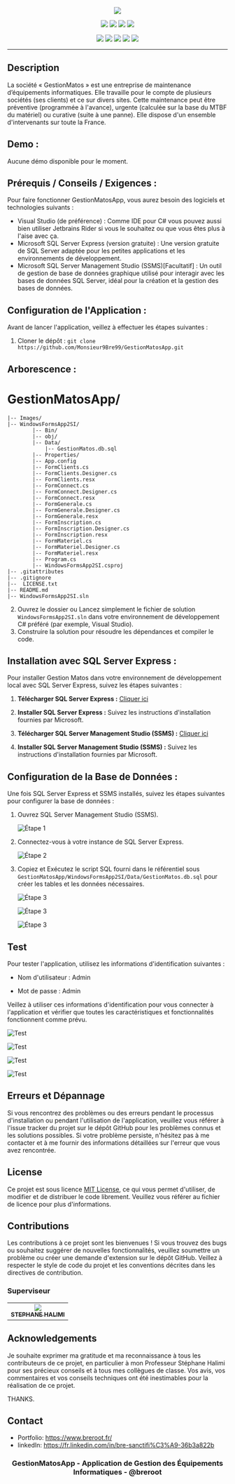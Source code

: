 <p align="center">
  <img src="./Images/gm-logo.png">
</p>

<p align="center">
  <img src="https://img.shields.io/badge/Version-1.0.0-blue?style=for-the-badge">
  <img src="https://img.shields.io/github/stars/Monsieur9Bre99/GestionMatosApp?style=for-the-badge">
  <img src="https://img.shields.io/github/issues/Monsieur9Bre99/GestionMatosApp?color=rouge&style=for-the-badge">
  <img src="https://img.shields.io/github/forks/Monsieur9Bre99/GestionMatosApp?color=sarcelle&style=for-the-badge">
</p>

<p align="center">
  <img src="https://img.shields.io/badge/Auteur-breroot-green?style=flat-square">
  <img src="https://img.shields.io/badge/Open%20Source-Oui-darkgreen?style=flat-square">
  <img src="https://img.shields.io/badge/Maintenu-Oui-lightblue?style=flat-square">
  <img src="https://img.shields.io/badge/Ecrit%20en-C%23-indigo?style=flat-square">
  <img src="https://hits.seeyoufarm.com/api/count/incr/badge.svg?url=https%3A%2F%2Fgithub.com%2FMonsieur9Bre99%2FGestionMatosApp&title=Visitors&edge_flat=false"/>
</p>

<hr>

## Description
La société « GestionMatos » est une entreprise de maintenance d’équipements informatiques. Elle travaille pour le compte de plusieurs sociétés (ses clients) et ce sur divers sites. Cette maintenance peut être préventive (programmée à l'avance), urgente (calculée sur la base du MTBF du matériel) ou curative (suite à une panne). Elle dispose d'un ensemble d'intervenants sur toute la France.

## Demo :

Aucune démo disponible pour le moment.

## Prérequis / Conseils / Exigences :

Pour faire fonctionner GestionMatosApp, vous aurez besoin des logiciels et technologies suivants :

- Visual Studio (de préférence) : Comme IDE pour C# vous pouvez aussi bien utiliser Jetbrains Rider si vous le souhaitez ou que vous êtes plus à l'aise avec ça.
- Microsoft SQL Server Express (version gratuite) : Une version gratuite de SQL Server adaptée pour les petites applications et les environnements de développement.
- Microsoft SQL Server Management Studio (SSMS)[Facultatif] : Un outil de gestion de base de données graphique utilisé pour interagir avec les bases de données SQL Server, idéal pour la création et la gestion des bases de données.

## Configuration de l'Application :

Avant de lancer l'application, veillez à effectuer les étapes suivantes :

1. Cloner le dépôt : `git clone https://github.com/Monsieur9Bre99/GestionMatosApp.git`

## Arborescence : 

# GestionMatosApp/

    |-- Images/
    |-- WindowsFormsApp2SI/
            |-- Bin/         
            |-- obj/
            |-- Data/
                |-- GestionMatos.db.sql
            |-- Properties/      
            |-- App.config
            |-- FormClients.cs
            |-- FormClients.Designer.cs
            |-- FormClients.resx    
            |-- FormConnect.cs
            |-- FormConnect.Designer.cs
            |-- FormConnect.resx
            |-- FormGenerale.cs
            |-- FormGenerale.Designer.cs
            |-- FormGenerale.resx
            |-- FormInscription.cs
            |-- FormInscription.Designer.cs
            |-- FormInscription.resx
            |-- FormMateriel.cs
            |-- FormMateriel.Designer.cs
            |-- FormMateriel.resx
            |-- Program.cs
            |-- WindowsFormsApp2SI.csproj
    |-- .gitattributes
    |-- .gitignore
    |--  LICENSE.txt
    |-- README.md
    |-- WindowsFormsApp2SI.sln

2. Ouvrez le dossier ou Lancez simplement le fichier de solution `WindowsFormsApp2SI.sln` dans votre environnement de développement C# préféré (par exemple, Visual Studio).
3. Construire la solution pour résoudre les dépendances et compiler le code.

## Installation avec SQL Server Express :

Pour installer Gestion Matos dans votre environnement de développement local avec SQL Server Express, suivez les étapes suivantes :

 1. **Télécharger SQL Server Express :**   [Cliquer ici](https://www.microsoft.com/fr-fr/sql-server/sql-server-downloads)

 2. **Installer SQL Server Express :**   Suivez les instructions d'installation fournies par Microsoft.

 3. **Télécharger SQL Server Management Studio (SSMS) :** [Cliquer ici](https://docs.microsoft.com/en-us/sql/ssms/download-sql-server-management-studio-ssms?view=sql-server-ver15)

 4. **Installer SQL Server Management Studio (SSMS) :**   Suivez les instructions d'installation fournies par Microsoft.

## Configuration de la Base de Données :

Une fois SQL Server Express et SSMS installés, suivez les étapes suivantes pour configurer la base de données :

1. Ouvrez SQL Server Management Studio (SSMS).
   
    ![Étape 1](./Images/step-1-image-1.jpg)

3. Connectez-vous à votre instance de SQL Server Express.
   
    ![Étape 2](./Images/step-3-image-3.jpg)

4. Copiez et Exécutez le script SQL fourni dans le référentiel sous `GestionMatosApp/WindowsFormsApp2SI/Data/GestionMatos.db.sql` pour créer les tables et les données nécessaires.
   
    ![Étape 3](./Images/Capture-db.jpg)
   
    ![Étape 3](./Images/Capture-db-2.jpg)
   
    ![Étape 3](./Images/Capture-db-exec.jpg)

## Test

Pour tester l'application, utilisez les informations d'identification suivantes :

- Nom d'utilisateur : Admin

- Mot de passe : Admin

Veillez à utiliser ces informations d'identification pour vous connecter à l'application et vérifier que toutes les caractéristiques et fonctionnalités fonctionnent comme prévu.

![Test](./Images/capture-connexion-form.jpg)

![Test](./Images/capture-connexion-form-2.jpg)

![Test](./Images/capture-inscription-form.jpg)

![Test](./Images/capture-form-ajout.jpg)

## Erreurs et Dépannage

Si vous rencontrez des problèmes ou des erreurs pendant le processus d'installation ou pendant l'utilisation de l'application, veuillez vous référer à l'issue tracker du projet sur le dépôt GitHub pour les problèmes connus et les solutions possibles. Si votre problème persiste, n'hésitez pas à me contacter et à me fournir des informations détaillées sur l'erreur que vous avez rencontrée.

## License
Ce projet est sous licence [MIT License](LICENSE), ce qui vous permet d'utiliser, de modifier et de distribuer le code librement. Veuillez vous référer au fichier de licence pour plus d'informations.

## Contributions
Les contributions à ce projet sont les bienvenues ! Si vous trouvez des bugs ou souhaitez suggérer de nouvelles fonctionnalités, veuillez soumettre un problème ou créer une demande d'extension sur le dépôt GitHub. Veillez à respecter le style de code du projet et les conventions décrites dans les directives de contribution.

### Superviseur

<table>
  <tr align="center">
    <td>
        <a href="https://github.com/shalimipro">
        <img src="https://avatars.githubusercontent.com/u/20605765?s=100" />
        <br/>
        <sub><b>STEPHANE HALIMI</b></sub></a>
    </td>
 </tr>
<table>

## Acknowledgements
Je souhaite exprimer ma gratitude et ma reconnaissance à tous les contributeurs de ce projet, en particulier à mon Professeur Stéphane Halimi pour ses précieux conseils et à tous mes collègues de classe. Vos avis, vos commentaires et vos conseils techniques ont été inestimables pour la réalisation de ce projet.

THANKS.

## Contact
- Portfolio: https://www.breroot.fr/
- linkedIn: https://fr.linkedin.com/in/bre-sanctifi%C3%A9-36b3a822b

<h3><p align="center">GestionMatosApp - Application de Gestion des Équipements Informatiques - @breroot</p></h3>
